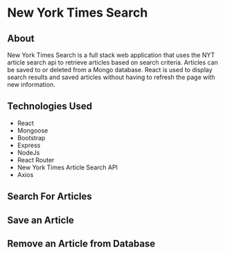# New York Times Search

## About
New York Times Search is a full stack web application that uses the NYT article search api to retrieve articles based on search criteria. Articles can be saved to or deleted from a Mongo database. React is used to display search results and saved articles without having to refresh the page with new information.

## Technologies Used
* React
* Mongoose
* Bootstrap
* Express
* NodeJs
* React Router
* New York Times Article Search API
* Axios

## Search For Articles


## Save an Article

## Remove an Article from Database
